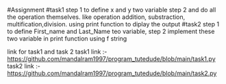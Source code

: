#Assignment
#task1
step 1
to define x and y two variable 
step 2
and do all the operation themselves.
like operation addition, substraction, multification,division. 
using print function to diplay the output
#task2
step 1
to define First_name and Last_Name teo variable, 
step 2
implement these two variable in print function using f string

link for task1 and task 2
 task1 link :- https://github.com/mandalram1997/program_tutedude/blob/main/task1.py
 task2 link :- https://github.com/mandalram1997/program_tutedude/blob/main/task2.py
 
